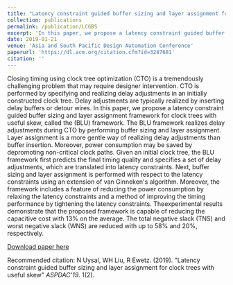 ```yaml
---
title: "Latency constraint guided buffer sizing and layer assignment for clock trees with useful skew"
collection: publications
permalink: /publication/LCGBS
excerpt: 'In this paper, we propose a latency constraint guided buffer sizing and layer assignment framework for clock trees with useful skew, called the (BLU) framework. The BLU framework realizes delay adjustments during CTO by performing buffer sizing and layer assignment.'
date: 2019-01-21
venue: 'Asia and South Pacific Design Automation Conference'
paperurl: 'https://dl.acm.org/citation.cfm?id=3287681'
citation: ''
---
```


Closing timing using clock tree optimization (CTO) is a tremendously challenging problem that may require designer intervention. CTO is performed by specifying and realizing delay adjustments in an initially constructed clock tree. Delay adjustments are typically realized by inserting delay buffers or detour wires. In this paper, we propose a latency constraint guided buffer sizing and layer assignment framework for clock trees with useful skew, called the (BLU) framework. The BLU framework realizes delay adjustments during CTO by performing buffer sizing and layer assignment. Layer assignment is a more gentle way of realizing delay adjustments than buffer insertion. Moreover, power consumption may be saved by depromoting non-critical clock paths. Given an initial clock tree, the BLU framework first predicts the final timing quality and specifies a set of delay adjustments, which are translated into latency constraints. Next, buffer sizing and layer assignment is performed with respect to the latency constraints using an extension of van Ginneken's algorithm. Moreover, the framework includes a feature of reducing the power consumption by relaxing the latency constraints and a method of improving the timing performance by tightening the latency constraints. Theexperimental results demonstrate that the proposed framework is capable of reducing the capacitive cost with 13% on the average. The total negative slack (TNS) and worst negative slack (WNS) are reduced with up to 58% and 20%, respectively.

[Download paper here](https://dl.acm.org/citation.cfm?id=3287681)

Recommended citation: N Uysal, WH Liu, R Ewetz. (2019). "Latency constraint guided buffer sizing and layer assignment for clock trees with useful skew" <i>ASPDAC'19</i>. 1(2).
